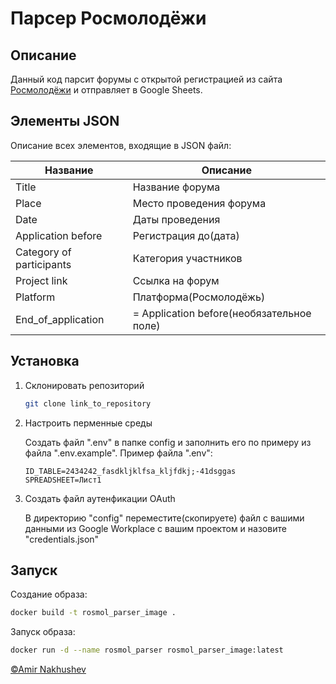 # Парсер Росмолодёжи

## Описание

Данный код парсит форумы с открытой регистрацией из сайта [Росмолодёжи](https://events.myrosmol.ru) и отправляет в Google Sheets.

## Элементы JSON

Описание всех элементов, входящие в JSON файл:

| Название | Описание |
| ------ | ------ |
| Title | Название форума |
| Place | Место проведения форума |
| Date | Даты проведения |
| Application before | Регистрация до(дата) |
| Category of participants | Категория участников |
| Project link | Ссылка на форум |
| Platform | Платформа(Росмолодёжь) |
| End_of_application | = Application before(необязательное поле) |

## Установка

1. Склонировать репозиторий

    ```bash
    git clone link_to_repository
    ```

2. Настроить перменные среды

    Создать файл ".env" в папке config и заполнить его по примеру из файла ".env.example". Пример файла ".env":

    ```env
    ID_TABLE=2434242_fasdkljklfsa_kljfdkj;-41dsggas
    SPREADSHEET=Лист1
    ```

3. Создать файл аутенфикации OAuth

    В директорию "config" переместите(скопируете) файл с вашими данными из Google Workplace с вашим проектом и назовите "credentials.json"

## Запуск

Создание образа:

```bash
docker build -t rosmol_parser_image . 
```

Запуск образа:

```bash
docker run -d --name rosmol_parser rosmol_parser_image:latest 
```

[©Amir Nakhushev](https://github.com/AmirNak07)

